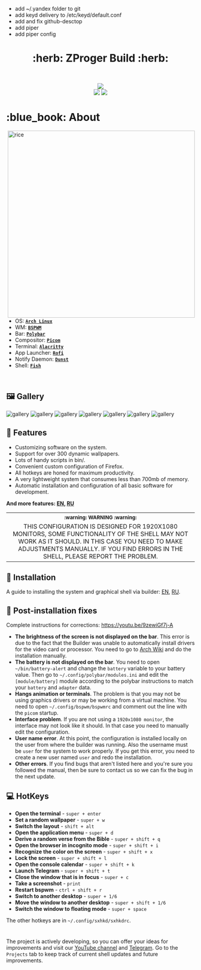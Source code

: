 <!-- TODO -->
 - add ~/.yandex folder to git
 - add keyd delivery to /etc/keyd/default.conf
 - add and fix github-desctop
 - add piper
 - add piper config

<h1 align="center"> :herb: ZProger Build :herb: </h1>

<!-- BADGES -->
</br>

<p align="center">
  <img src="https://img.shields.io/github/issues/zproger/bspwm-dotfiles?style=for-the-badge">
  </br>
  <img src="https://img.shields.io/github/languages/count/zproger/bspwm-dotfiles?style=for-the-badge">
  <img src="https://img.shields.io/github/repo-size/Zproger/bspwm-dotfiles?style=for-the-badge">
  </br>
</p>

<!-- INFORMATION -->
<h1 align="left"> :blue_book: About</h1> 

<img src="demonstration/1.png" alt="rice" align="right" width="500px">

</br>

 - OS: [**`Arch Linux`**](https://archlinux.org/)
 - WM: [**`BSPWM`**](https://github.com/baskerville/bspwm)
 - Bar: [**`Polybar`**](https://github.com/polybar/polybar)
 - Compositor: [**`Picom`**](https://github.com/yshui/picom)
 - Terminal: [**`Alacritty`**](https://github.com/alacritty/alacritty)
 - App Launcher: [**`Rofi`**](https://github.com/davatorium/rofi)
 - Notify Daemon: [**`Dunst`**](https://github.com/dunst-project/dunst)
 - Shell: [**`Fish`**](https://github.com/fish-shell/fish-shell)

</br>


<!-- IMAGES -->
## 🖼️ Gallery
![gallery](demonstration/1.png)
![gallery](demonstration/2.png)
![gallery](demonstration/3.png)
![gallery](demonstration/4.png)
![gallery](demonstration/5.png)
![gallery](demonstration/6.png)
![gallery](demonstration/7.png)


<!-- FEATURES -->
## 🚀 Features
* Customizing software on the system.
* Support for over 300 dynamic wallpapers.
* Lots of handy scripts in bin/.
* Convenient custom configuration of Firefox.
* All hotkeys are honed for maximum productivity.
* A very lightweight system that consumes less than 700mb of memory.
* Automatic installation and configuration of all basic software for development.

**And more features: [EN](Docs/03_all_features_and_tricks_english.md), [RU](Docs/02_all_features_and_tricks_russian.md)**

<table align="center">
   <tr>
      <th align="center">
         <sup>:warning: WARNING :warning:</sup>
      </th>
   </tr>
   <tr>
      <td align="center">
        THIS CONFIGURATION IS DESIGNED FOR 1920X1080 MONITORS,
        SOME FUNCTIONALITY OF THE SHELL MAY NOT WORK AS IT SHOULD.
        IN THIS CASE YOU NEED TO MAKE ADJUSTMENTS MANUALLY.
        IF YOU FIND ERRORS IN THE SHELL, PLEASE REPORT THE PROBLEM.
   </tr>
   </table>


<!-- INSTALLATION -->
## :blue_book: Installation
A guide to installing the system and graphical shell via builder: [EN](Docs/01_installing_arch_linux_with_bspwm_english.md), [RU](Docs/00_installing_arch_linux_with_bspwm_russian.md). 


<!-- ERRORS -->
## :moyai: Post-installation fixes
Complete instructions for corrections: https://youtu.be/9zewiGf7j-A
* **The brightness of the screen is not displayed on the bar**. This error is due to the fact that the Builder was unable to automatically install drivers for the video card or processor. You need to go to [Arch Wiki](https://wiki.archlinux.org/) and do the installation manually.
* **The battery is not displayed on the bar**. You need to open `~/bin/battery-alert` and change the `battery` variable to your battery value. Then go to `~/.config/polybar/modules.ini` and edit the `[module/battery]` module according to the polybar instructions to match your `battery` and `adapter` data.
* **Hangs animation or terminals**. The problem is that you may not be using graphics drivers or may be working from a virtual machine. You need to open `~/.config/bspwm/bspwmrc` and comment out the line with the `picom` startup.
* **Interface problem**. If you are not using a `1920x1080 monitor`, the interface may not look like it should. In that case you need to manually edit the configuration.
* **User name error**. At this point, the configuration is installed locally on the user from where the builder was running. Also the username must be `user` for the system to work properly. If you get this error, you need to create a new user named `user` and redo the installation.
* **Other errors**. If you find bugs that aren't listed here and you're sure you followed the manual, then be sure to contact us so we can fix the bug in the next update.


<!-- HOTKEYS -->
## 💻 HotKeys
* **Open the terminal** - `super + enter`
* **Set a random wallpaper** - `super + w`
* **Switch the layout** - `shift + alt`
* **Open the application menu** - `super + d`
* **Derive a random verse from the Bible** - `super + shift + q`
* **Open the browser in incognito mode** - `super + shift + i`
* **Recognize the color on the screen** - `super + shift + x`
* **Lock the screen** - `super + shift + l`
* **Open the console calendar** - `super + shift + k`
* **Launch Telegram** - `super + shift + t`
* **Close the window that is in focus** - `super + c`
* **Take a screenshot** - `print`
* **Restart bspwm** - `ctrl + shift + r`
* **Switch to another desktop** - `super + 1/6`
* **Move the window to another desktop** - `super + shift + 1/6`
* **Switch the window to floating mode** - `super + space`

The other hotkeys are in `~/.config/sxhkd/sxhkdrc`.

#

The project is actively developing, so you can offer your ideas for improvements and visit our [YouTube channel](https://youtube.com/@zproger) and [Telegram](https://t.me/codeblog8). Go to the `Projects` tab to keep track of current shell updates and future improvements.
